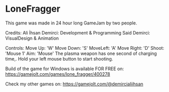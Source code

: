 # LoneFragger

This game was made in 24 hour long GameJam by two people.

Credits:
Ali İhsan Demirci: Development & Programming
Said Demirci: VisualDesign & Animation

Controls:
Move Up: 'W'
Move Down: 'S'
MoveLeft: 'A'
Move Right: 'D'
Shoot: 'Mouse 1'
Aim: 'Mouse'
The plasma weapon has one second of charging time,. Hold your left mouse button to start shooting.

Build of the game for Windows is available FOR FREE on:
https://gamejolt.com/games/lone_fragger/400278

Check my other games on:
https://gamejolt.com/@demircialiihsan
